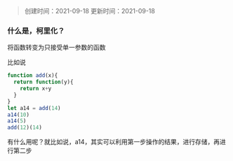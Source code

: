 > 创建时间：2021-09-18
> 更新时间：2021-09-18

### 什么是，柯里化？

将函数转变为只接受单一参数的函数

比如说

```js
function add(x){
  return function(y){
    return x+y
  }
}
let a14 = add(14)
a14(10)
a14(5)
add(12)(14)
```

有什么用呢？就比如说，a14，其实可以利用第一步操作的结果，进行存储，再进行第二步

